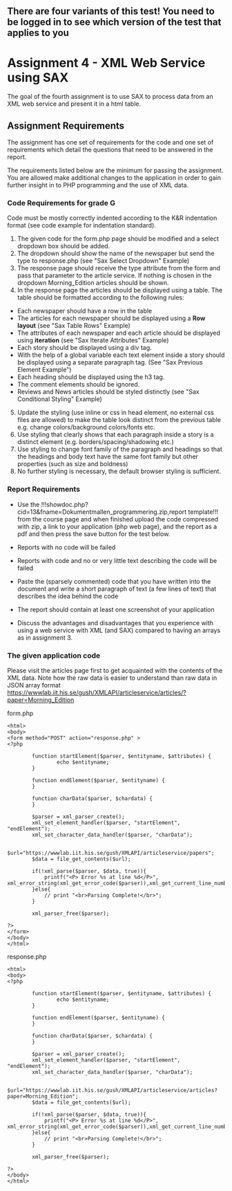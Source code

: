 ## There are four variants of this test! You need to be logged in to see which version of the test that applies to you

# Assignment 4 - XML Web Service using SAX
The goal of the fourth assignment is to use SAX to process data from an XML web service and present it in a html table.

## Assignment Requirements
The assignment has one set of requirements for the code and one set of requirements which detail the questions that need to be answered in the report.

The requirements listed below are the minimum for passing the assignment. You are allowed make additional changes to the application in order to gain further insight in to PHP programming and the use of XML data.

### Code Requirements for grade G

Code must be mostly correctly indented according to the K&R indentation format (see code example for indentation standard).

1. The given code for the form.php page should be modified and a select dropdown box should be added.  
2. The dropdown should show the name of the newspaper but send the type to response.php (see "Sax Select Dropdown" Example)
3. The response page should receive the type attribute from the form and pass that parameter to the article service. If nothing is chosen in the dropdown Morning_Edition articles should be shown.
4. In the response page the articles should be displayed using a table. The table should be formatted according to the following rules:
 * Each newspaper should have a row in the table
 * The articles for each newspaper should be displayed using a **Row layout** (see "Sax Table Rows" Example)
 * The attributes of each newspaper and each article should be displayed using **iteration** (see "Sax Iterate Attributes" Example)
 * Each story should be displayed using a div tag.
 * With the help of a global variable each text element inside a story should be displayed using a separate paragraph tag. (See "Sax Previous Element Example")
 * Each heading should be displayed using the h3 tag.
 * The comment elements should be ignored.
 * Reviews and News articles should be styled distinctly (see "Sax Conditional Styling" Example)
5. Update the styling (use inline or css in head element, no external css files are allowed) to make the table look distinct from the previous table e.g. change colors/background colors/fonts etc.
6. Use styling that clearly shows that each paragraph inside a story is a distinct element (e.g. borders/spacing/shadowing etc.)
7. Use styling to change font family of the paragraph and headings so that the headings and body text have the same font family but other properties (such as size and boldness)
8. No further styling is necessary, the default browser styling is sufficient.

### Report Requirements
* Use the !!!showdoc.php?cid=13&fname=Dokumentmallen_programmering.zip,report template!!! from the course page and when finished upload the code compressed with zip, a link to your application (php web page), and the report as a pdf and then press the save button for the test below.
* Reports with no code will be failed
* Reports with code and no or very little text describing the code will be failed
* Paste the (sparsely commented) code that you have written into the document and write a short paragraph of text (a few lines of text) that describes the idea behind the code
* The report should contain at least one screenshot of your application

* Discuss the advantages and disadvantages that you experience with using a web service with XML (and SAX) compared to having an arrays as in assignment 3.

### The given application code

Please visit the articles page first to get acquainted with the contents of the XML data. Note how the raw data is easier to understand than raw data in JSON array format
https://wwwlab.iit.his.se/gush/XMLAPI/articleservice/articles/?paper=Morning_Edition

form.php
~~~
<html>                                                                                                                                                
<body>                                                                                                                                                
<form method="POST" action="response.php" >                                                                                                                                                 
<?php                                                                                                                                                 
     
		function startElement($parser, $entityname, $attributes) {
				echo $entityname;
		}

		function endElement($parser, $entityname) {
		}

		function charData($parser, $chardata) {
		}

		$parser = xml_parser_create();
		xml_set_element_handler($parser, "startElement", "endElement");
		xml_set_character_data_handler($parser, "charData");

		$url="https://wwwlab.iit.his.se/gush/XMLAPI/articleservice/papers";
		$data = file_get_contents($url);

		if(!xml_parse($parser, $data, true)){
			printf("<P> Error %s at line %d</P>", xml_error_string(xml_get_error_code($parser)),xml_get_current_line_number($parser));
		}else{
			// print "<br>Parsing Complete!</br>";
		}

		xml_parser_free($parser);
 
?>                                                                                                                                                    
</form>                                                                                                                                                
</body>                                                                                                                                               
</html>                                                                                                                                               
~~~

response.php
~~~
<html>                                                                                                                                                
<body>                                                                                                                                                
<?php                                                                                                                                                 
     
		function startElement($parser, $entityname, $attributes) {
				echo $entityname;
		}

		function endElement($parser, $entityname) {
		}

		function charData($parser, $chardata) {
		}

		$parser = xml_parser_create();
		xml_set_element_handler($parser, "startElement", "endElement");
		xml_set_character_data_handler($parser, "charData");

		$url="https://wwwlab.iit.his.se/gush/XMLAPI/articleservice/articles?paper=Morning_Edition";
		$data = file_get_contents($url);

		if(!xml_parse($parser, $data, true)){
			printf("<P> Error %s at line %d</P>", xml_error_string(xml_get_error_code($parser)),xml_get_current_line_number($parser));
		}else{
			// print "<br>Parsing Complete!</br>";
		}

		xml_parser_free($parser);
 
?>                                                                                                                                                                                                                                                                                                   
</body>                                                                                                                                               
</html>                                                                                                                                               
~~~

